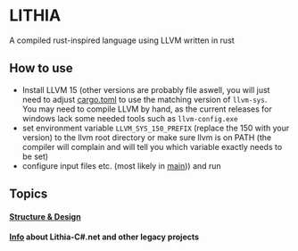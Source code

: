 # LITHIA
A compiled rust-inspired language using LLVM written in rust

## How to use
- Install LLVM 15 (other versions are probably file aswell,
  you will just need to adjust [cargo.toml](cargo.toml) to use the matching
  version of `llvm-sys`.<br>
  You may need to compile LLVM by hand, as the current releases for windows lack some needed
  tools such as `llvm-config.exe`
- set environment variable `LLVM_SYS_150_PREFIX` (replace the 150 with your version) to the llvm root directory
  or make sure llvm is on PATH (the compiler will complain and will tell you which variable exactly
  needs to be set)
- configure input files etc. (most likely in [main](../src/main.rs))) and run


## Topics
#### [Structure & Design](./structure_design.md)
#### [Info](./legacy.md) about Lithia-C#.net and other legacy projects
